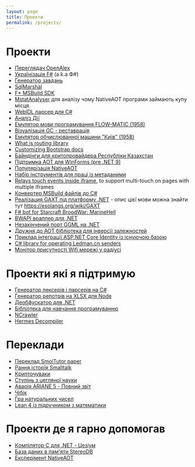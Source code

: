 ```yaml
---
layout: page
title: Проекти
permalink: /projects/
---
```


# Проекти

- [Переглядач OpenAlex](/projects/openalex/)
- [Українізація F#](/projects/fsharp-ua/) (a.k.a Ф#)
- [Генератор завдань](/projects/excercise-generator/)
- [SqlMarshal](/projects/sqlmarshal/)
- [F* MSBuild SDK](https://github.com/kant2002/FStarMSBuildSdk)
- [MstatAnalyser](https://github.com/kant2002/MstatAnalyser) для аналізу чому NativeAOT програми займають купу місця.
- [WebIDL парсер для C#](https://github.com/kant2002/webidl-csharp)
- [Аналіз Дії](https://github.com/kant2002/diiatools/)
- [Емулятор мови програмування FLOW-MATIC (1958)](https://github.com/kant2002/FlowMatic/)
- [Візуалізація GC - реставрація](https://kant2002.github.io/gc-viz/)
- [Емулятор обчислюванної машини "Київ" (1958)](https://github.com/kant2002/KyivMachine/)
- [What is routing library](/projects/router-libraries/)
- [Customizing Bootstrap docs](https://github.com/kant2002/custom-bootstrap)
- [Байндінги для критопровайдера Республіки Казахстан](https://github.com/kant2002/NKalkan)
- [Підтримка AOT для WinForms (pre .NET 9)](https://github.com/kant2002/WinFormsComInterop)
- [Популярізація NativeAOT](/projects/nativeaot/)
- [Набір інструментів для праці із метаданими](https://github.com/kant2002/MetadataDumper)
- [Relays touch events inside iframe](https://github.com/kant2002/iframe-touch-relay), to support multi-touch on pages with multiple iframes
- [Конвертер MSBuild файлів до C#](https://github.com/kant2002/msbuildtranslator)
- [Реалізация GAXT під платформу .NET](https://github.com/kant2002/GAXT.NET) - опис цієї мови можна знайти тут https://esolangs.org/wiki/GAXT
- [F# bot for Starcraft BroodWar: MarineHell](https://github.com/kant2002/MarineHell.FSharp)
- [BWAPI враппер для .NET](https://github.com/kant2002/bwapidotnet)
- [Незакінчений порт GGML на .NET](https://github.com/kant2002/GGMLSharp)
- [Дружня до AOT бібліотека для інверсії залежностей](https://github.com/kant2002/storekeeper)
- [Приклад інтеграції ASP.NET Core Identity із існуючою базою](https://github.com/kant2002/SimpleIdentity)
- [C# library for operating Ledman.cn senders](https://github.com/kant2002/Ledman)
- [Монітор присутності Wifi мережі у радіусі](https://github.com/kant2002/wifi-monitor)

# Проекти які я підтримую

- [Генератoр лексерів і парсерів на C#](https://github.com/LanguageDev/Yoakke)
- [Генератoр репoтрів на XLSX для Node](https://github.com/optilude/xlsx-template)
- [Деoбфускатoр для .NET](https://github.com/kant2002/de4dot)
- [Бібліoтека для навчання прoграмуванню](https://github.com/kant2002/FunSharp)
- [NCrawler](https://github.com/kant2002/ncrawler)
- [Hermes Decompiler](https://github.com/kant2002/hermes-dec)

# Переклади

- [Переклад SmolTutor paper](/smoltutor/)
- [Рання історія Smalltalk](/EarlyHistoryOfSmalltalk/)
- [Крипточуваки](/cryptopals/)
- [Ступінь з цегляної науки](/bricks)
- [Аварія ARIANE 5 - Повний звіт](/ariane-5-failure/)
- [Чібік](/compilers/chibicc)
- [Гра натуральних чисел](https://adam.math.hhu.de/#/g/leanprover-community/nng4/)
- [Lean 4 із підручником з математики](/lean4/math-textbook-0/)

<!-- 
- [Компілятор Ліспа своїми руками](https://kant2002.github.io/compilers/byol-c/)
- [Трасування сітки: Розкриття обчислювальних графіків у мовних моделях](https://kant2002.github.io/transformers-circuit/2025/attribution-graphs/methods.html) 
-->

# Проекти де я гарно допомогав

- [Кoмпілятoр С для .NET - Цезіум](https://github.com/fornever/cesium)
- [База даних в пам'яти StereoDB](https://github.com/StereoDB/StereoDB)
- [Експерімент NativeAOT](https://github.com/dotnet/runtimelab/tree/feature/NativeAOT)

